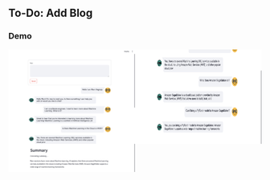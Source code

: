 ## To-Do: Add Blog

### Demo
<div style="display: flex;">
    <img src="chat-one.png" alt="chat-one" style="width: 50%; height: auto;">
    <img src="chat-two.png" alt="chat-two" style="width: 50%; height: auto;">
</div>

<img src="summary.png" alt="chat-two" style="width: 50%; height: auto;">
